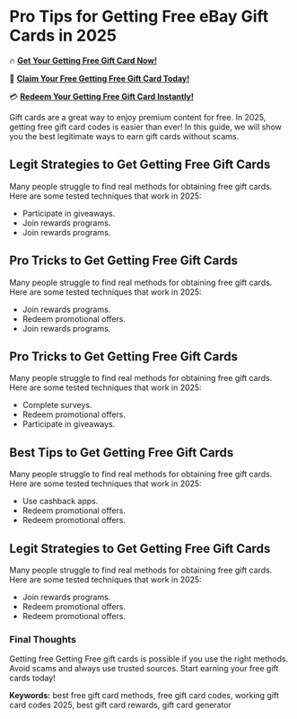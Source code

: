 # Pro Tips for Getting Free eBay Gift Cards in 2025

🔥 **[Get Your Getting Free Gift Card Now!](https://www.apkhub.site/)**  

🎁 **[Claim Your Free Getting Free Gift Card Today!](https://www.apkhub.site/)**  

💳 **[Redeem Your Getting Free Gift Card Instantly!](https://www.apkhub.site/)**  

Gift cards are a great way to enjoy premium content for free. In 2025, getting free gift card codes is easier than ever! In this guide, we will show you the best legitimate ways to earn gift cards without scams.

## Legit Strategies to Get Getting Free Gift Cards

Many people struggle to find real methods for obtaining free gift cards. Here are some tested techniques that work in 2025:

- Participate in giveaways.
- Join rewards programs.
- Join rewards programs.

## Pro Tricks to Get Getting Free Gift Cards

Many people struggle to find real methods for obtaining free gift cards. Here are some tested techniques that work in 2025:

- Join rewards programs.
- Redeem promotional offers.
- Join rewards programs.

## Pro Tricks to Get Getting Free Gift Cards

Many people struggle to find real methods for obtaining free gift cards. Here are some tested techniques that work in 2025:

- Complete surveys.
- Redeem promotional offers.
- Participate in giveaways.

## Best Tips to Get Getting Free Gift Cards

Many people struggle to find real methods for obtaining free gift cards. Here are some tested techniques that work in 2025:

- Use cashback apps.
- Redeem promotional offers.
- Redeem promotional offers.

## Legit Strategies to Get Getting Free Gift Cards

Many people struggle to find real methods for obtaining free gift cards. Here are some tested techniques that work in 2025:

- Join rewards programs.
- Redeem promotional offers.
- Redeem promotional offers.

### Final Thoughts

Getting free Getting Free gift cards is possible if you use the right methods. Avoid scams and always use trusted sources. Start earning your free gift cards today!

**Keywords:** best free gift card methods, free gift card codes, working gift card codes 2025, best gift card rewards, gift card generator
